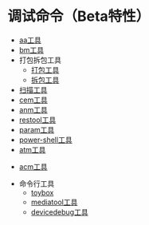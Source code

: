 # 调试命令（Beta特性）

- [aa工具](cj-aa-tool.md)
- [bm工具](cj-bm-tool.md)
- 打包拆包工具
     - [打包工具](cj-packing-tool.md)
     - [拆包工具](cj-unpacking-tool.md)
- [扫描工具](cj-app-check-tool.md)
- [cem工具](cj-cem-tool.md)
- [anm工具](cj-anm-tool.md)
- [restool工具](cj-restool.md)
- [param工具](cj-param-tool.md)
- [power-shell工具](cj-power-shell.md)
- [atm工具](cj-atm-tool.md)
<!--Del-->
- [acm工具](cj-acm-tool.md)
<!--DelEnd-->
- 命令行工具
     - [toybox](cj-toybox.md)
     - [mediatool工具](cj-mediatool.md)
     - [devicedebug工具](cj-devicedebug-tool.md)
